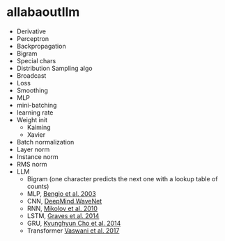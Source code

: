 # allabaoutllm

- Derivative
- Perceptron
- Backpropagation
- Bigram
- Special chars
- Distribution Sampling algo
- Broadcast
- Loss
- Smoothing
- MLP
- mini-batching
- learning rate
- Weight init
    - Kaiming
    - Xavier
- Batch normalization
- Layer norm
- Instance norm
- RMS norm
- LLM 
    - Bigram (one character predicts the next one with a lookup table of counts)
    - MLP, [Bengio et al. 2003](https://www.jmlr.org/papers/volume3/bengio03a/bengio03a.pdf)
    - CNN, [DeepMind WaveNet](https://arxiv.org/pdf/1609.03499)
    - RNN, [Mikolov et al. 2010](https://www.fit.vut.cz/research/group/speech/public/publi/2010/mikolov_interspeech2010_IS100722.pdf)
    - LSTM, [Graves et al. 2014](https://arxiv.org/pdf/1308.0850)
    - GRU, [Kyunghyun Cho et al. 2014](https://arxiv.org/pdf/1409.1259)
    - Transformer [Vaswani et al. 2017](https://arxiv.org/pdf/1706.03762)

